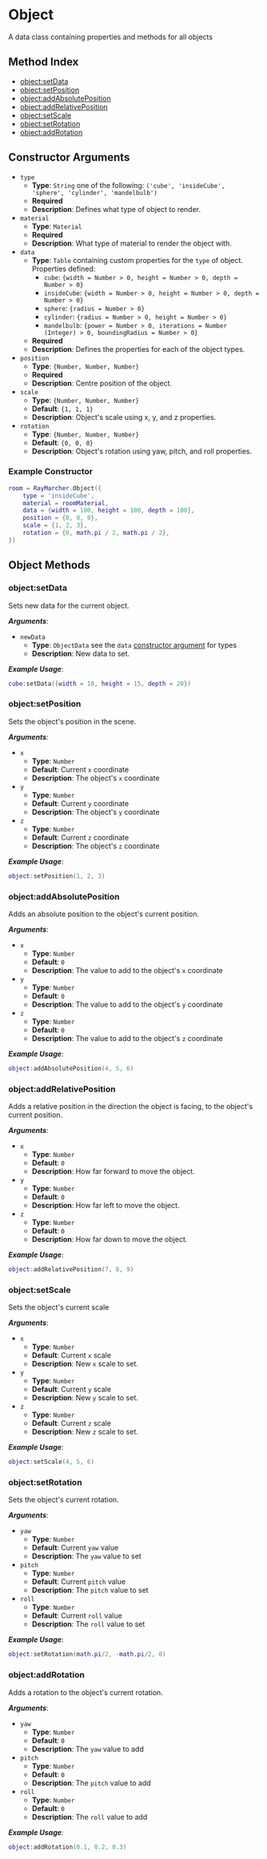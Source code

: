 # Object

A data class containing properties and methods for all objects

## Method Index

- [object:setData](#objectsetData)
- [object:setPosition](#objectsetPosition)
- [object:addAbsolutePosition](#objectaddAbsolutePosition)
- [object:addRelativePosition](#objectaddRelativePosition)
- [object:setScale](#objectsetScale)
- [object:setRotation](#objectsetRotation)
- [object:addRotation](#objectaddRotation)

## Constructor Arguments

- `type`
  - **Type**: `String` one of the following: `('cube', 'insideCube', 'sphere', 'cylinder', 'mandelbulb')`
  - **Required**
  - **Description**: Defines what type of object to render.
- `material`
  - **Type**: `Material`
  - **Required**
  - **Description**: What type of material to render the object with.
- `data`
  - **Type**: `Table` containing custom properties for the `type` of object. Properties defined:
    - `cube`: `{width = Number > 0, height = Number > 0, depth = Number > 0}`
    - `insideCube`: `{width = Number > 0, height = Number > 0, depth = Number > 0}`
    - `sphere`: `{radius = Number > 0}`
    - `cylinder`: `{radius = Number > 0, height = Number > 0}`
    - `mandelbulb`: `{power = Number > 0, iterations = Number (Integer) > 0, boundingRadius = Number > 0}`
  - **Required**
  - **Description**: Defines the properties for each of the object types.
- `position`
  - **Type**: `{Number, Number, Number}`
  - **Required**
  - **Description**: Centre position of the object.
- `scale`
  - **Type**: `{Number, Number, Number}`
  - **Default**: `{1, 1, 1}`
  - **Description**: Object's scale using x, y, and z properties.
- `rotation`
  - **Type**: `{Number, Number, Number}`
  - **Default**: `{0, 0, 0}`
  - **Description**: Object's rotation using yaw, pitch, and roll properties.

### Example Constructor

```lua
room = RayMarcher.Object({
    type = 'insideCube',
    material = roomMaterial,
    data = {width = 100, height = 100, depth = 100},
    position = {0, 0, 0},
    scale = {1, 2, 3},
    rotation = {0, math.pi / 2, math.pi / 2},
})
```

## Object Methods

### **object:setData**

Sets new data for the current object.

_**Arguments**_:

- `newData`
  - **Type**: `ObjectData` see the `data` [constructor argument](#constructor-arguments) for types
  - **Description**: New data to set.

_**Example Usage**_:

```lua
cube:setData({width = 10, height = 15, depth = 20})
```

### **object:setPosition**

Sets the object's position in the scene.

_**Arguments**_:

- `x`
  - **Type**: `Number`
  - **Default**: Current `x` coordinate
  - **Description**: The object's `x` coordinate
- `y`
  - **Type**: `Number`
  - **Default**: Current `y` coordinate
  - **Description**: The object's `y` coordinate
- `z`
  - **Type**: `Number`
  - **Default**: Current `z` coordinate
  - **Description**: The object's `z` coordinate

_**Example Usage**_:

```lua
object:setPosition(1, 2, 3)
```

### **object:addAbsolutePosition**

Adds an absolute position to the object's current position.

_**Arguments**_:

- `x`
  - **Type**: `Number`
  - **Default**: `0`
  - **Description**: The value to add to the object's `x` coordinate
- `y`
  - **Type**: `Number`
  - **Default**: `0`
  - **Description**: The value to add to the object's `y` coordinate
- `z`
  - **Type**: `Number`
  - **Default**: `0`
  - **Description**: The value to add to the object's `z` coordinate

_**Example Usage**_:

```lua
object:addAbsolutePosition(4, 5, 6)
```

### **object:addRelativePosition**

Adds a relative position in the direction the object is facing, to the object's current position.

_**Arguments**_:

- `x`
  - **Type**: `Number`
  - **Default**: `0`
  - **Description**: How far forward to move the object.
- `y`
  - **Type**: `Number`
  - **Default**: `0`
  - **Description**: How far left to move the object.
- `z`
  - **Type**: `Number`
  - **Default**: `0`
  - **Description**: How far down to move the object.

_**Example Usage**_:

```lua
object:addRelativePosition(7, 8, 9)
```

### **object:setScale**

Sets the object's current scale

_**Arguments**_:

- `x`
  - **Type**: `Number`
  - **Default**: Current `x` scale
  - **Description**: New `x` scale to set.
- `y`
  - **Type**: `Number`
  - **Default**: Current `y` scale
  - **Description**: New `y` scale to set.
- `z`
  - **Type**: `Number`
  - **Default**: Current `z` scale
  - **Description**: New `z` scale to set.

_**Example Usage**_:

```lua
object:setScale(4, 5, 6)
```

### **object:setRotation**

Sets the object's current rotation.

_**Arguments**_:

- `yaw`
  - **Type**: `Number`
  - **Default**: Current `yaw` value
  - **Description**: The `yaw` value to set
- `pitch`
  - **Type**: `Number`
  - **Default**: Current `pitch` value
  - **Description**: The `pitch` value to set
- `roll`
  - **Type**: `Number`
  - **Default**: Current `roll` value
  - **Description**: The `roll` value to set

_**Example Usage**_:

```lua
object:setRotation(math.pi/2, -math.pi/2, 0)
```

### **object:addRotation**

Adds a rotation to the object's current rotation.

_**Arguments**_:

- `yaw`
  - **Type**: `Number`
  - **Default**: `0`
  - **Description**: The `yaw` value to add
- `pitch`
  - **Type**: `Number`
  - **Default**: `0`
  - **Description**: The `pitch` value to add
- `roll`
  - **Type**: `Number`
  - **Default**: `0`
  - **Description**: The `roll` value to add

_**Example Usage**_:

```lua
object:addRotation(0.1, 0.2, 0.3)
```
